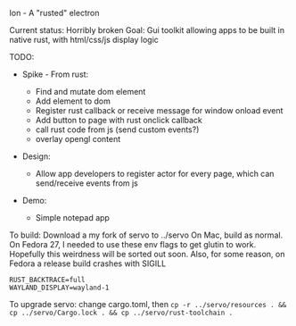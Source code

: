Ion - A "rusted" electron

Current status: Horribly broken
Goal: Gui toolkit allowing apps to be built in native rust, with html/css/js display logic

TODO:
- Spike - From rust:
    - Find and mutate dom element
    - Add element to dom
    - Register rust callback or receive message for window onload event
    - Add button to page with rust onclick callback
    - call rust code from js (send custom events?)
    - overlay opengl content

- Design:
    - Allow app developers to register actor for every page, which can send/receive events from js

- Demo:
    - Simple notepad app

To build:
Download a my fork of servo to ../servo
On Mac, build as normal.
On Fedora 27, I needed to use these env flags to get glutin to work. Hopefully this weirdness will be sorted out soon.
Also, for some reason, on Fedora a release build crashes with SIGILL
```
RUST_BACKTRACE=full
WAYLAND_DISPLAY=wayland-1
```

To upgrade servo:
change cargo.toml, then `cp -r ../servo/resources . && cp ../servo/Cargo.lock . && cp ../servo/rust-toolchain .`